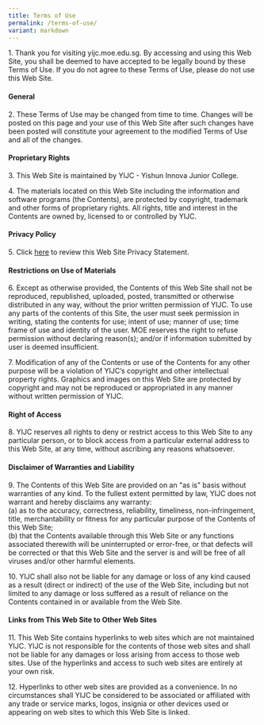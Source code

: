 ```yaml
---
title: Terms of Use
permalink: /terms-of-use/
variant: markdown
---
```

<p>1. Thank you for visiting yijc.moe.edu.sg. By accessing and using this Web Site, you shall be deemed to have accepted to be legally bound by these Terms of Use. If you do not agree to these Terms of Use, please do not use this Web Site.</p>

#### **General**
<p>2. These Terms of Use may be changed from time to time. Changes will be posted on this page and your use of this Web Site after such changes have been posted will constitute your agreement to the modified Terms of Use and all of the changes.</p> 

#### **Proprietary Rights** 
<p>3. This Web Site is maintained by YIJC - Yishun Innova Junior College.</p>
<p>4. The materials located on this Web Site including the information and software programs (the Contents), are protected by copyright, trademark and other forms of proprietary rights. All rights, title and interest in the Contents are owned by, licensed to or controlled by YIJC. </p>

#### **Privacy Policy** 
<p>5. Click <a href="https://www.yijc.moe.edu.sg/privacy/">here</a> to review this Web Site Privacy Statement.</p>

#### **Restrictions on Use of Materials** 
<p>6. Except as otherwise provided, the Contents of this Web Site shall not be reproduced, republished, uploaded, posted, transmitted or otherwise distributed in any way, without the prior written permission of YIJC.  To use any parts of the contents of this Site, the user must seek permission in writing, stating the contents for use; intent of use; manner of use; time frame of use and identity of the user. MOE reserves the right to refuse permission without declaring reason(s); and/or if information submitted by user is deemed insufficient. 
</p><p>7. Modification of any of the Contents or use of the Contents for any other purpose will be a violation of YIJC’s copyright and other intellectual property rights. Graphics and images on this Web Site are protected by copyright and may not be reproduced or appropriated in any manner without written permission of YIJC.</p>

#### **Right of Access** 
<p>8. YIJC reserves all rights to deny or restrict access to this Web Site to any particular person, or to block access from a particular external address to this Web Site, at any time, without ascribing any reasons whatsoever.</p>

#### **Disclaimer of Warranties and Liability** 
<p>9. The Contents of this Web Site are provided on an "as is" basis without warranties of any kind. To the fullest extent permitted by law, YIJC does not warrant and hereby disclaims any warranty: <br>
(a) as to the accuracy, correctness, reliability, timeliness, non-infringement, title, merchantability or fitness for any particular purpose of the Contents of this Web Site; <br>
(b) that the Contents available through this Web Site or any functions associated therewith will be uninterrupted or error-free, or that defects will be corrected or that this Web Site and the server is and will be free of all viruses and/or other harmful elements. </p> 
<p>10. YIJC shall also not be liable for any damage or loss of any kind caused as a result (direct or indirect) of the use of the Web Site, including but not limited to any damage or loss suffered as a result of reliance on the Contents contained in or available from the Web Site.</p>

#### **Links from This Web Site to Other Web Sites** 
<p> 11. This Web Site contains hyperlinks to web sites which are not maintained YIJC. YIJC is not responsible for the contents of those web sites and shall not be liable for any damages or loss arising from access to those web sites. Use of the hyperlinks and access to such web sites are entirely at your own risk. </p>
<p>12. Hyperlinks to other web sites are provided as a convenience. In no circumstances shall YIJC be considered to be associated or affiliated with any trade or service marks, logos, insignia or other devices used or appearing on web sites to which this Web Site is linked. </p> 

